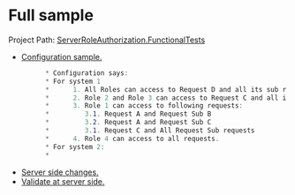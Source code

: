 # Full sample

Project Path: [ServerRoleAuthorization.FunctionalTests](https://github.com/ankitvarmait/ServerRoleAuth/blob/master/src/MS.ServerRoleAuthorization.FunctionalTests)

* [Configuration sample.](https://github.com/ankitvarmait/ServerRoleAuth/blob/master/src/MS.ServerRoleAuthorization.FunctionalTests/RoleBasedConfigurations.json) 
   ``` .cs       
         * Configuration says:
         * For system 1
         *      1. All Roles can access to Request D and all its sub requests.
         *      2. Role 2 and Role 3 can access to Request C and all its sub requests.
         *      3. Role 1 can access to following requests:
         *         3.1. Request A and Request Sub B
         *         3.2. Request A and Request Sub C
         *         3.1. Request C and All Request Sub requests
         *      4. Role 4 can access to all requests.
         * For system 2:
         *    
  ```
* [Server side changes.](https://github.com/ankitvarmait/ServerRoleAuth/blob/master/src/MS.ServerRoleAuthorization.FunctionalTests/TestContainer.cs)
* [Validate at server side.](https://github.com/ankitvarmait/ServerRoleAuth/blob/master/src/MS.ServerRoleAuthorization.FunctionalTests/ServerRoleTests.cs)

